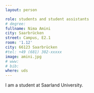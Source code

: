 ```yaml
---
layout: person

role: students and student assistants
# degree:
fullname: Nima Amini
city: Saarbrücken
street: Campus, E2.1
room: '1.12'
city: 66123 Saarbrücken
#tel: +49 (681) 302-xxxxx
image: amini.jpg
# www:
# bib:
where: uds
---
```


I am a student at Saarland University.
